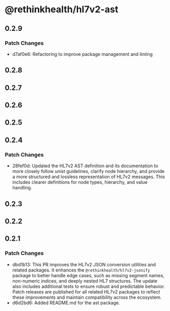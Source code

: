 # @rethinkhealth/hl7v2-ast

## 0.2.9

### Patch Changes

- d7af0e6: Refactoring to improve package management and linting

## 0.2.8

## 0.2.7

## 0.2.6

## 0.2.5

## 0.2.4

### Patch Changes

- 28fef0d: Updated the HL7v2 AST definition and its documentation to more closely follow unist guidelines, clarify node hierarchy, and provide a more structured and lossless representation of HL7v2 messages. This includes clearer definitions for node types, hierarchy, and value handling.

## 0.2.3

## 0.2.2

## 0.2.1

### Patch Changes

- dbd1b13: This PR improves the HL7v2 JSON conversion utilities and related packages. It enhances the `@rethinkhealth/hl7v2-jsonify` package to better handle edge cases, such as missing segment names, non-numeric indices, and deeply nested HL7 structures. The update also includes additional tests to ensure robust and predictable behavior. Patch releases are published for all related HL7v2 packages to reflect these improvements and maintain compatibility across the ecosystem.
- d6d2bd6: Added README.md for the ast package.
